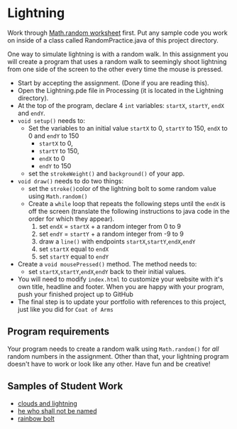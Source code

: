 Lightning
=========
Work through [Math.random worksheet](https://drive.google.com/open?id=1UOLhvaG9RVIB3dpJEpv6iVI49j9lo_Um) first. Put any sample code you work on inside of a class called RandomPractice.java of this project directory.  

One way to simulate lightning is with a random walk. In this assignment you will create a program that uses a random walk to seemingly shoot lightning from one side of the screen to the other every time the mouse is pressed. 

* Start by accepting the assignment. (Done if you are reading this).
* Open the Lightning.pde file in Processing (it is located in the Lightning directory).
* At the top of the program, declare 4 `int` variables:  `startX`, `startY`, `endX` and `endY`. 
* `void setup()` needs to: 
   * Set the variables to an initial value `startX` to 0, `startY` to 150, `endX` to 0 and `endY` to 150
     * `startX` to 0, 
     * `startY` to 150, 
     * `endX` to 0 
     * `endY` to 150 
   * set the `strokeWeight()` and `background()` of your app. 
* `void draw()` needs to do two things:  
  * set the `stroke()`color of the lightning bolt to some random value using `Math.random()`
  * Create a `while` loop that repeats the following steps until the `endX` is off the screen (translate the following instructions to java code in the order for which they appear).
    1. set `endX` = `startX` + a random integer from 0 to 9  
    2. set `endY` = `startY` + a random integer from -9 to 9  
    3. draw a `line()` with endpoints `startX`,`startY`,`endX`,`endY`    
    4. set `startX` equal to `endX` 
    5. set `startY` equal to `endY`
* Create a `void mousePressed()` method. The method needs to:
  * set `startX`,`startY`,`endX`,`endY` back to their initial values.  
* You will need to modify `index.html` to customize your website with it's own title, headline and footer. When you are happy with your program, push your finished project up to GitHub
* The final step is to update your portfolio with references to this project, just like you did for `Coat of Arms`

Program requirements
-----------------------
Your program needs to create a random walk using `Math.random()` for *all* random numbers in the assignment. Other than that, your lightning program doesn't have to work or look like any other. Have fun and be creative!

Samples of Student Work
-----------------------
* [clouds and lightning](https://rollandliao.github.io/Lightning/)
* [he who shall not be named](https://emil000.github.io/Lightning/)
* [rainbow bolt](https://chan34kelvin.github.io/Lightning/)
